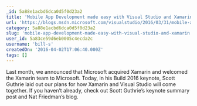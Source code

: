 ```yaml
---
_id: 5a88e1acbd6dca0d5f0d23a2
title: 'Mobile App Development made easy with Visual Studio and Xamarin'
url: 'https://blogs.msdn.microsoft.com/visualstudio/2016/03/31/mobile-app-development-made-easy-with-visual-studio-and-xamarin/'
category: 5a88e1acbd6dca0d5f0d23a2
slug: 'mobile-app-development-made-easy-with-visual-studio-and-xamarin'
user_id: 5a83ce59d6eb0005c4ecda2c
username: 'bill-s'
createdOn: '2016-04-02T17:06:40.000Z'
tags: []
---
```


Last month, we announced that Microsoft acquired Xamarin and welcomed the Xamarin team to Microsoft. Today, in his Build 2016 keynote, Scott Guthrie laid out our plans for how Xamarin and Visual Studio will come together. If you haven’t already, check out Scott Guthrie’s keynote summary post and Nat Friedman’s blog.

